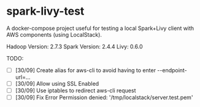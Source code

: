 # spark-livy-test

A docker-compose project useful for testing a local Spark+Livy client with AWS components (using LocalStack).

Hadoop Version: 2.7.3
Spark Version: 2.4.4
Livy: 0.6.0

TODO:
 - [ ] [30/09] Create alias for aws-cli to avoid having to enter --endpoint-url=...
 - [ ] [30/09] Allow using SSL Enabled
 - [ ] [30/09] Use iptables to redirect aws-cli request
 - [ ] [30/09] Fix Error Permission denied: '/tmp/localstack/server.test.pem' 
